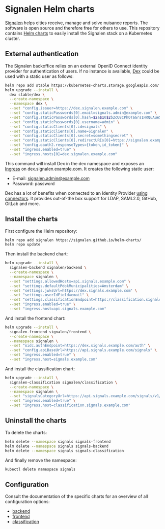 # Signalen Helm charts

[Signalen](https://signalen.org/) helps cities receive, manage and solve nuisance reports. The software is open source and therefore free for others to use. This repository contains [Helm charts](https://helm.sh/) to easily install the Signalen stack on a Kubernetes cluster.

## External authentication

The Signalen backoffice relies on an external OpenID Connect identity provider for authentication of users. If no instance is available, [Dex](https://github.com/dexidp/dex) could be used with a static user as follows:

```bash
helm repo add stable https://kubernetes-charts.storage.googleapis.com/
helm upgrade --install \
  dex stable/dex \
  --create-namespace \
  --namespace dex \
  --set "config.issuer=https://dex.signalen.example.com" \
  --set "config.staticPasswords[0].email=signals.admin@example.com" \
  --set "config.staticPasswords[0].hash=$2a$10$2b2cU8CPhOTaGrs1HRQuAueS7JTT5ZHsHSzYiFPm1leZck7Mc8T4W" \
  --set "config.staticPasswords[0].username=admin" \
  --set "config.staticClients[0].id=signals" \
  --set "config.staticClients[0].name=Signalen" \
  --set "config.staticClients[0].secret=somethingsecret" \
  --set "config.staticClients[0].redirectURIs[0]=https://signalen.example.com/manage/incidents" \
  --set "config.oauth2.responseTypes={token,id_token}" \
  --set "ingress.enabled=true" \
  --set "ingress.hosts[0]=dex.signalen.example.com"
```

This command will install Dex in the dex namespace and exposes an [Ingress](https://kubernetes.io/docs/concepts/services-networking/ingress/) on dex.signalen.example.com. It creates the following static user:

- E-mail: signalen.admin@example.com
- Password: password

Dex has a lot of benefits when connected to an Identity Provider [using connectors](https://github.com/dexidp/dex#connectors). It provides out-of-the box support for LDAP, SAML2.0, GitHub, GitLab and more.

## Install the charts

First configure the Helm repository:

```bash
helm repo add signalen https://signalen.github.io/helm-charts/
helm repo update
```

Then install the backend chart:

```bash
helm upgrade --install \
  signalen-backend signalen/backend \
  --create-namespace \
  --namespace signalen \
  --set "settings.allowedHosts=api.signals.example.com" \
  --set "settings.defaultPdokMunicipalities=Amsterdam" \
  --set "settings.jwksUrl=https://dex.signals.example.com" \
  --set "settings.userIdField=email" \
  --set "settings.classificationEndpoint=https://classification.signals.example.com/signals_mltool" \
  --set "ingress.enabled=true" \
  --set "ingress.host=api.signals.example.com"
```

And install the frontend chart:

```bash
helm upgrade --install \
  signalen-frontend signalen/frontend \
  --create-namespace \
  --namespace signalen \
  --set "oidc.authEndpoint=https://dex.signals.example.com/auth" \
  --set "config.apiBaseUrl=https://api.signals.example.com/signals" \
  --set "ingress.enabled=true" \
  --set "ingress.host=signals.example.com"
```

And install the classification chart:

```bash
helm upgrade --install \
  signalen-classification signalen/classification \
  --create-namespace \
  --namespace signalen \
  --set "signalsCategoryUrl=https://api.signals.example.com/signals/v1/public/terms" \
  --set "ingress.enabled=true" \
  --set "ingress.host=classification.signals.example.com"
```

## Uninstall the charts

To delete the charts:

```bash
helm delete --namespace signals signals-frontend
helm delete --namespace signals signals-backend
helm delete --namespace signals signals-classification
```

And finally remove the namespace:

```bash
kubectl delete namespace signals
```

## Configuration

Consult the documentation of the specific charts for an overview of all configuration options:

- [backend](./charts/backend)
- [frontend](./charts/frontend)
- [classification](./charts/classification)
